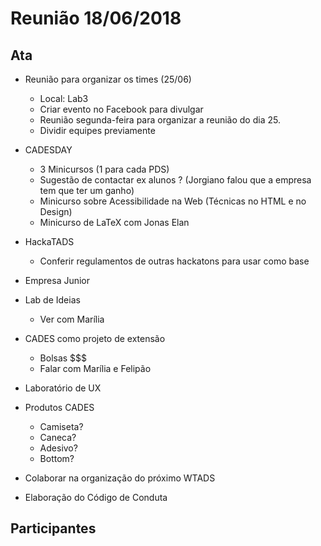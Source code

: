 # Reunião 18/06/2018

## Ata

* Reunião para organizar os times (25/06)
  * Local: Lab3
  * Criar evento no Facebook para divulgar
  * Reunião segunda-feira para organizar a reunião do dia 25.
  * Dividir equipes previamente

* CADESDAY
  * 3 Minicursos (1 para cada PDS)
  * Sugestão de contactar ex alunos ? (Jorgiano falou que a empresa tem que ter um ganho)
  * Minicurso sobre Acessibilidade na Web (Técnicas no HTML e no Design)
  * Minicurso de LaTeX com Jonas Elan

* HackaTADS
  * Conferir regulamentos de outras hackatons para usar como base

* Empresa Junior

* Lab de Ideias
  * Ver com Marília

* CADES como projeto de extensão
  * Bolsas $$$
  * Falar com Marília e Felipão

* Laboratório de UX

* Produtos CADES
  * Camiseta?
  * Caneca?
  * Adesivo?
  * Bottom?

* Colaborar na organização do próximo WTADS

* Elaboração do Código de Conduta

## Participantes
